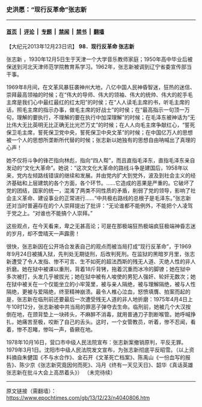 ### 史洪愿：“现行反革命”张志新

---

#### [首页](../../../..?n4040806) &nbsp;|&nbsp; [评论](../../../../../epoch-comment?n4040806) &nbsp;|&nbsp; [专题](../../../../../epoch-special?n4040806) &nbsp;|&nbsp; [禁闻](../../../../../epoch-news?n4040806) &nbsp;|&nbsp; [禁书](../../../../../books?n4040806) &nbsp;|&nbsp; [翻墙](https://github.com/gfw-breaker/nogfw/blob/master/README.md?n4040806)


<div class="post_content" id="artbody" itemprop="articleBody">
 <!-- article content begin -->
 <p>
  【大纪元2013年12月23日讯】
  <b>
   98．现行反革命
   <ok href="https://www.epochtimes.com/gb/tag/%E5%BC%A0%E5%BF%97%E6%96%B0.html">
    张志新
   </ok>
  </b>
 </p>
 <p>
  <ok href="https://www.epochtimes.com/gb/tag/%E5%BC%A0%E5%BF%97%E6%96%B0.html">
   张志新
  </ok>
  ，1930年12月5日生于天津一个大学音乐教师家庭；1950年高中毕业后被保送到河北天津师范学院教育系学习。1962年，张志新被调到辽宁省委宣传部当干事。
 </p>
 <p>
  1969年8月间，在文革风暴狂袭神州大地，八亿中国人民神昏智迷，狂热的迷信、崇拜最高领袖的时候；在“伟大的导师、伟大的领袖、伟大的统帅、伟大的舵手毛主席是我们心中最红最红的红太阳”的时侯；在“人人读毛主席的书，听毛主席的话，照毛主席的指示办事，做毛主席的好战士”的时侯；在“最高指示一句顶一万句，理解的要执行，不理解的要在执行中加深理解”的时候；在毛泽东被神话为“无比伟大无比英明无比正确无比光芒万丈”的时候；在人人向毛主席争献红心，“誓死保卫毛主席，誓死保卫党中央，誓死保卫中央文革”的时候；在中国亿万人的思想被一个人的思想所垄断所代替的时候；张志新以她独有的思想自由呐喊出了真理的心声！
 </p>
 <p>
  她不仅将斗争的锋芒指向林彪，指向“四人帮”，而且直指毛泽东，直指毛泽东亲自发动的“文化大革命”。她说：“这次文化大革命的路线斗争是建国后，1958年以来，党内左倾路线错误的继续和发展。并由党内扩大到党外，波及到社会主义的经济基础和上层建筑的各个方面，各个环节。……它造成的恶果是严重的。它破坏了党的团结，国家的统一，混淆了两类不同性质的矛盾，削弱了党的领导，影响了社会主义革命、建设事业的正常进行……“中共极右路线的总根子是毛泽东。”张志新还对当时普遍存在的个人崇拜提出了批评：“无论谁都不能例外，不能把个人凌驾于党之上。“对谁也不能搞个人崇拜。”
 </p>
 <p>
  这些观点，在今天看来，卑之无甚高论；可是在那极端狂热极端疯狂极端神昏志迷的岁月，却不啻晴天一声霹雳！
 </p>
 <p>
  很快，张志新因在公开场合发表自己的观点而被当局打成“现行反革命”，于1969年9月24日被捕入狱，先判处无期徒刑，后改判死刑。在监狱的黑暗岁月里，张志新遭受了令人发指、惨不可言、生不如死的超法西斯的残无人道、灭绝人性的非人折磨。她在狱中被课以重刑，背着18斤背铐，拖着沉重而冰冷的脚镣；她在狱中多次被打，头发几乎被拔光；她在狱中被有人唆使的男犯人强奸、轮奸无数次；她在狱中被关在一个仅能坐立的小牢笼里，被与亲人隔绝，被与理解隔绝，被与人性隔绝，更被与爱隔绝，终至精神崩溃。最令人椎心泣血，怒愤填膺、拍案而起的是，张志新在临刑前还要最后一次遭受残无人道的非人地折磨：1975年4月4日上午10时12分，张志新被中共当局的罪恶子弹夺去生命。临刑前，她被几个大汉按倒在地，在颈背垫上一块砖头，不麻醉不消毒，就用普通刀子割断喉管。她呼喊挣扎，她痛苦至极，咬断了自己的舌头。这时，一个女管教员，听着，惨不忍闻，看着，惨不忍睹，惨叫一声，昏厥在地。
 </p>
 <p>
  1978年10月16日，营口市中级人民法院宣布：张志新案撤销原判，平反无罪。1979年3月1日。沈阳市中级人民法院发文宣布，为张志新彻底平反昭雪。（以上资料摘自朱健国《不与水合作》、金石开《文革死亡档案》、陈禹山《一份血写的报告》、陈少京《张志新究竟因何而死》、冯月《终有一天见天日》、韶华《真话英雄张志新在批斗大会上高昂着头》） （未完待续）
 </p>
 <!-- article content end -->
 <div id="below_article_ad">
 </div>
</div>


---

原文链接（需翻墙）：https://www.epochtimes.com/gb/13/12/23/n4040806.htm